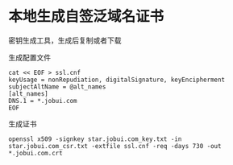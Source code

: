 # 本地生成自签泛域名证书



密钥生成工具，生成后复制或者下载

[网址]: https://www.chinassl.net/ssltools/generator-csr.html

生成配置文件

```shell
cat << EOF > ssl.cnf
keyUsage = nonRepudiation, digitalSignature, keyEncipherment
subjectAltName = @alt_names
[alt_names]
DNS.1 = *.jobui.com
EOF
```

生成证书

```shell
openssl x509 -signkey star.jobui.com_key.txt -in star.jobui.com_csr.txt -extfile ssl.cnf -req -days 730 -out *.jobui.com.crt
```

